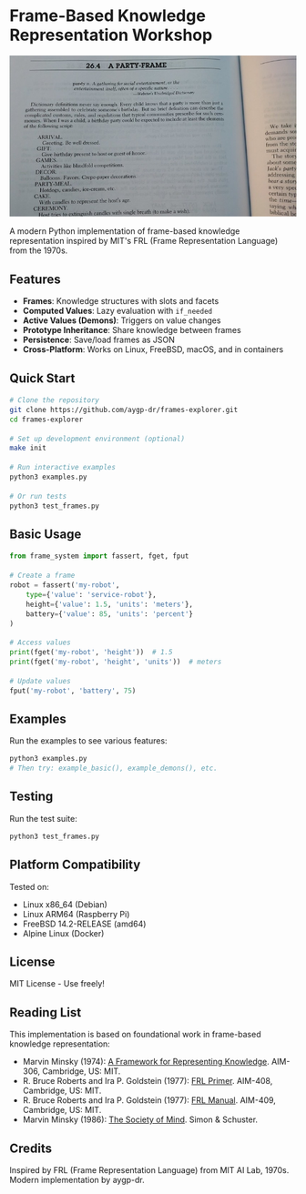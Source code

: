 # Frame-Based Knowledge Representation Workshop

![Marvin Minsky - Society of Mind](static/images/minsky_thumbnail.jpg)

A modern Python implementation of frame-based knowledge representation inspired by MIT's FRL (Frame Representation Language) from the 1970s.

## Features

- **Frames**: Knowledge structures with slots and facets
- **Computed Values**: Lazy evaluation with `if_needed`
- **Active Values (Demons)**: Triggers on value changes
- **Prototype Inheritance**: Share knowledge between frames
- **Persistence**: Save/load frames as JSON
- **Cross-Platform**: Works on Linux, FreeBSD, macOS, and in containers

## Quick Start

```bash
# Clone the repository
git clone https://github.com/aygp-dr/frames-explorer.git
cd frames-explorer

# Set up development environment (optional)
make init

# Run interactive examples
python3 examples.py

# Or run tests
python3 test_frames.py
```

## Basic Usage

```python
from frame_system import fassert, fget, fput

# Create a frame
robot = fassert('my-robot',
    type={'value': 'service-robot'},
    height={'value': 1.5, 'units': 'meters'},
    battery={'value': 85, 'units': 'percent'}
)

# Access values
print(fget('my-robot', 'height'))  # 1.5
print(fget('my-robot', 'height', 'units'))  # meters

# Update values
fput('my-robot', 'battery', 75)
```

## Examples

Run the examples to see various features:

```python
python3 examples.py
# Then try: example_basic(), example_demons(), etc.
```

## Testing

Run the test suite:

```bash
python3 test_frames.py
```

## Platform Compatibility

Tested on:
- Linux x86_64 (Debian)
- Linux ARM64 (Raspberry Pi)
- FreeBSD 14.2-RELEASE (amd64)
- Alpine Linux (Docker)

## License

MIT License - Use freely!

## Reading List

This implementation is based on foundational work in frame-based knowledge representation:

- Marvin Minsky (1974): [A Framework for Representing Knowledge](https://dspace.mit.edu/handle/1721.1/6089). AIM-306, Cambridge, US: MIT.
- R. Bruce Roberts and Ira P. Goldstein (1977): [FRL Primer](https://dspace.mit.edu/handle/1721.1/5767). AIM-408, Cambridge, US: MIT.
- R. Bruce Roberts and Ira P. Goldstein (1977): [FRL Manual](https://dspace.mit.edu/handle/1721.1/5768). AIM-409, Cambridge, US: MIT.
- Marvin Minsky (1986): [The Society of Mind](https://en.wikipedia.org/wiki/Society_of_Mind). Simon & Schuster.

## Credits

Inspired by FRL (Frame Representation Language) from MIT AI Lab, 1970s.
Modern implementation by aygp-dr.
